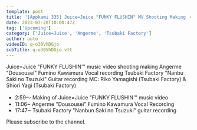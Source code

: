 ```yaml
---
template: post
title: '[Appkami 335] Juice=Juice "FUNKY FLUSHIN" MV Shooting Making ・ "Dousousei" Fumino Kawamura Recording ・Tsubaki Factory "Nanbun Saki no Tsuzuki" Guitar Recording ・ MC: Riko Yamagishi,  Shiori Yagi'
date: 2023-07-20T10:00:47Z
tag: ['Upcoming']
category: ['Juice=Juice', 'Angerme', 'Tsubaki Factory']
author: auto 
videoID: q-o30VhDGjo
subTitle: q-o30VhDGjo.vtt
---
```

Juice=Juice "FUNKY FLUSHIN'" music video shooting making Angerme "Dousousei" Fumino Kawamura Vocal recording Tsubaki Factory "Nanbu Saki no Tsuzuki" Guitar recording MC: Riko Yamagishi (Tsubaki Factory) & Shiori Yagi (Tsubaki Factory)

- 2:59～ Making of Juice=Juice "FUNKY FLUSHIN'" music video
- 11:06~ Angerme "Dousousei" Fumino Kawamura Vocal Recording
- 17:47~ Tsubaki Factory "Nanbun Saki no Tsuzuki" guitar recording

Please subscribe to the channel.
